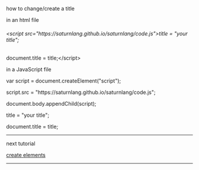 <p>how to change/create a title</p>

<p>in an html file</p>
<h6>&lt;script src="https://saturnlang.github.io/saturnlang/code.js"&gt;title = "your title";</h6> 
<h7>document.title = title;&lt;/script&gt;</h7>

<p>in a JavaScript file</p>
<p>var script = document.createElement("script");</p>
<p>script.src = "https://saturnlang.github.io/saturnlang/code.js";</p>
<p>document.body.appendChild(script);</p>
<p>title = "your title";</p>
<p>document.title = title;</p>
<hr/>
<p>next tutorial</p>
<a href="element.html">create elements</a>
<hr/>
<script src="url.js"></script>
